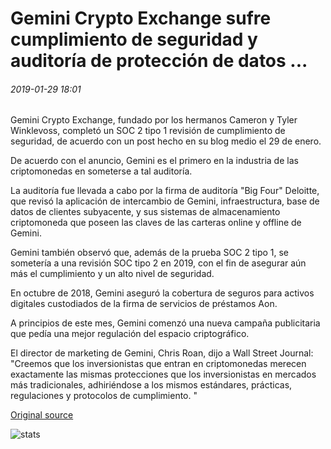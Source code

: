 # Gemini Crypto Exchange sufre cumplimiento de seguridad y auditoría de protección de datos ...

###### 2019-01-29 18:01

Gemini Crypto Exchange, fundado por los hermanos Cameron y Tyler Winklevoss, completó un SOC 2 tipo 1 revisión de cumplimiento de seguridad, de acuerdo con un post hecho en su blog medio el 29 de enero.

De acuerdo con el anuncio, Gemini es el primero en la industria de las criptomonedas en someterse a tal auditoría.

La auditoría fue llevada a cabo por la firma de auditoría "Big Four" Deloitte, que revisó la aplicación de intercambio de Gemini, infraestructura, base de datos de clientes subyacente, y sus sistemas de almacenamiento criptomoneda que poseen las claves de las carteras online y offline de Gemini.

Gemini también observó que, además de la prueba SOC 2 tipo 1, se sometería a una revisión SOC tipo 2 en 2019, con el fin de asegurar aún más el cumplimiento y un alto nivel de seguridad.

En octubre de 2018, Gemini aseguró la cobertura de seguros para activos digitales custodiados de la firma de servicios de préstamos Aon.

A principios de este mes, Gemini comenzó una nueva campaña publicitaria que pedía una mejor regulación del espacio criptográfico.

El director de marketing de Gemini, Chris Roan, dijo a Wall Street Journal: "Creemos que los inversionistas que entran en criptomonedas merecen exactamente las mismas protecciones que los inversionistas en mercados más tradicionales, adhiriéndose a los mismos estándares, prácticas, regulaciones y protocolos de cumplimiento. "

[Original source](https://cointelegraph.com/news/gemini-crypto-exchange-undergoes-security-compliance-and-data-protection-audit)

![stats](https://c.statcounter.com/11760860/0/a89fa40b/1/ "stats")
